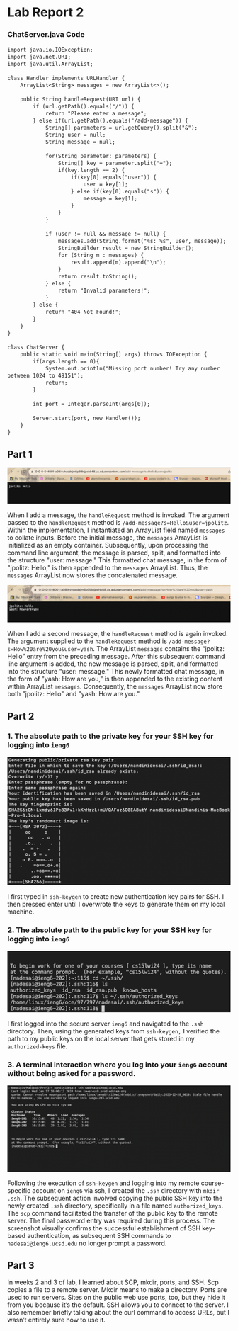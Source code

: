 # Lab Report 2 # 

### ChatServer.java Code ###
```
import java.io.IOException;
import java.net.URI;
import java.util.ArrayList;

class Handler implements URLHandler {
    ArrayList<String> messages = new ArrayList<>();

    public String handleRequest(URI url) {
        if (url.getPath().equals("/")) {
            return "Please enter a message";
        } else if(url.getPath().equals("/add-message")) {
            String[] parameters = url.getQuery().split("&");
            String user = null; 
            String message = null; 

            for(String parameter: parameters) {
                String[] key = parameter.split("=");
                if(key.length == 2) {
                    if(key[0].equals("user")) {
                        user = key[1];
                    } else if(key[0].equals("s")) {
                        message = key[1];
                    }
                }
            }

            if (user != null && message != null) {
                messages.add(String.format("%s: %s", user, message));
                StringBuilder result = new StringBuilder();
                for (String m : messages) {
                    result.append(m).append("\n");
                }
                return result.toString();
            } else {
                return "Invalid parameters!";
            }
        } else {
            return "404 Not Found!";
        }
    }
}

class ChatServer {
    public static void main(String[] args) throws IOException {
        if(args.length == 0){
            System.out.println("Missing port number! Try any number between 1024 to 49151");
            return;
        }

        int port = Integer.parseInt(args[0]);

        Server.start(port, new Handler());
    }
}
```

## Part 1 ##
![Image](politz.png)

When I add a message, the `handleRequest` method is invoked. The argument passed to the `handleRequest` method is `/add-message?s=Hello&user=jpolitz`. Within the implementation, I instantiated an ArrayList field named `messages` to collate inputs. Before the initial message, the `messages` ArrayList is initialized as an empty container. Subsequently, upon processing the command line argument, the message is parsed, split, and formatted into the structure "user: message." This formatted chat message, in the form of "jpolitz: Hello," is then appended to the `messages` ArrayList. Thus, the `messages` ArrayList now stores the concatenated message.

![Image](yash.png)

When I add a second message, the `handleRequest` method is again invoked.  The argument supplied to the `handleRequest` method is `/add-message?s=How%20are%20you&user=yash`. The ArrayList `messages` contains the “jpolitz: Hello” entry from the preceding message. After this subsequent command line argument is added, the new message is parsed, split, and formatted into the structure "user: message." This newly formatted chat message, in the form of "yash: How are you," is then appended to the existing content within ArrayList `messages`. Consequently, the `messages` ArrayList now store both "jpolitz: Hello" and "yash: How are you."

## Part 2 ##

### 1. The absolute path to the private key for your SSH key for logging into `ieng6` ###
![Image](private.png)

I first typed in `ssh-keygen` to create new authentication key pairs for SSH. I then pressed enter until I overwrote the keys to generate them on my local machine. 

### 2. The absolute path to the public key for your SSH key for logging into `ieng6` ###
![Image](public.png)

I first logged into the secure server `ieng6` and navigated to the `.ssh` directory. Then, using the generated keys from `ssh-keygen,` I verified the path to my public keys on the local server that gets stored in my `authorized-keys` file.

### 3. A terminal interaction where you log into your `ieng6` account without being asked for a password. ###
![Image](nopassword.png)

Following the execution of `ssh-keygen` and logging into my remote course-specific account on `ieng6` via ssh, I created the `.ssh` directory with `mkdir .ssh`. The subsequent action involved copying the public SSH key into the newly created `.ssh` directory, specifically in a file named `authorized_keys`. The `scp` command facilitated the transfer of the public key to the remote server. The final password entry was required during this process. The screenshot visually confirms the successful establishment of SSH key-based authentication, as subsequent SSH commands to `nadesai@ieng6.ucsd.edu` no longer prompt a password.

## Part 3 ##

In weeks 2 and 3 of lab, I learned about SCP, mkdir, ports, and SSH. Scp copies a file to a remote server. Mkdir means to make a directory. Ports are used to run servers. Sites on the public web use ports, too, but they hide it from you because it’s the default. SSH allows you to connect to the server. I also remember briefly talking about the curl command to access URLs, but I wasn’t entirely sure how to use it.

